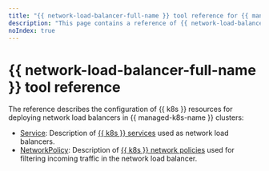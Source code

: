 ```yaml
---
title: "{{ network-load-balancer-full-name }} tool reference for {{ managed-k8s-full-name }}"
description: "This page contains a reference of {{ network-load-balancer-name }} tools for {{ managed-k8s-name }}."
noIndex: true
---
```


# {{ network-load-balancer-full-name }} tool reference

The reference describes the configuration of {{ k8s }} resources for deploying network load balancers in {{ managed-k8s-name }} clusters:

* [Service](service.md): Description of [{{ k8s }} services](../concepts/index.md#service) used as network load balancers.
* [NetworkPolicy](networkpolicy.md): Description of [{{ k8s }} network policies](../concepts/network-policy.md) used for filtering incoming traffic in the network load balancer.